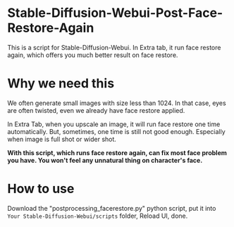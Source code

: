 # Stable-Diffusion-Webui-Post-Face-Restore-Again
This is a script for Stable-Diffusion-Webui. In Extra tab, it run face restore again, which offers you much better result on face restore.

# Why we need this
We often generate small images with size less than 1024. In that case, eyes are often twisted, even we already have face restore applied.

In Extra Tab, when you upscale an image, it will run face restore one time automatically. But, sometimes, one time is still not good enough.
Especially when image is full shot or wider shot.

**With this script, which runs face restore again, can fix most face problem you have. You won't feel any unnatural thing on character's face.**  


# How to use
Download the "postprocessing_facerestore.py" python script, put it into `Your Stable-Diffusion-Webui/scripts` folder, Reload UI, done.


